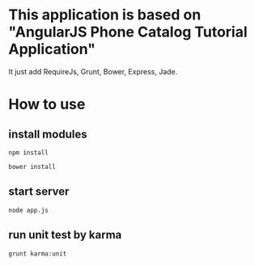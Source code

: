 # This application is based on "AngularJS Phone Catalog Tutorial Application"

It just add RequireJs, Grunt, Bower, Express, Jade.

# How to use

## install modules

```npm install```

```bower install```

## start server

```node app.js```

## run unit test by karma

```grunt karma:unit```
